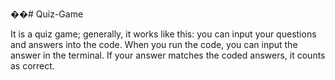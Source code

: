 ��#   Q u i z - G a m e 

It is a quiz game; generally, it works like this: you can input your questions and answers into the code. When you run the code, you can input the answer in the terminal. If your answer matches the coded answers, it counts as correct.







 
